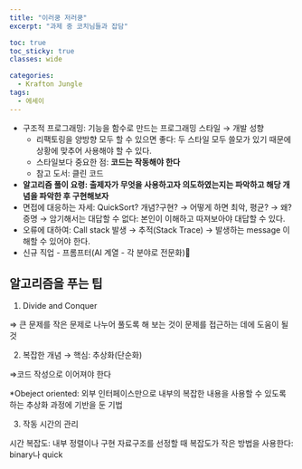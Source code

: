 ```yaml
---
title: "이러쿵 저러쿵"
excerpt: "과제 중 코치님들과 잡담"

toc: true
toc_sticky: true
classes: wide

categories:
  - Krafton Jungle
tags:
  - 에세이
---
```

- 구조적 프로그래밍: 기능을 함수로 만드는 프로그래밍 스타일 → 개발 성향
    - 리팩토링을 양방향 모두 할 수 있으면 좋다: 두 스타일 모두 쓸모가 있기 때문에 상황에 맞추어 사용해야 할 수 있다.
    - 스타일보다 중요한 점: **코드는 작동해야 한다**
    - 참고 도서: 클린 코드
- **알고리즘 풀이 요령: 출제자가 무엇을 사용하고자 의도하였는지는 파악하고 해당 개념을 파악한 후 구현해보자**
- 면접에 대응하는 자세: QuickSort? 개념?구현? → 어떻게 하면 최악, 평균? → 왜? 증명 → 암기해서는 대답할 수 없다: 본인이 이해하고 따져보아야 대답할 수 있다.
- 오류에 대하여: Call stack 발생 → 추적(Stack Trace) → 발생하는 message 이해할 수 있어야 한다.
- 신규 직업 - 프롬프터(AI 계열 - 각 분야로 전문화)💬

## 알고리즘을 푸는 팁

1. Divide and Conquer

⇒  큰 문제를 작은 문제로 나누어 풀도록 해 보는 것이 문제를 접근하는 데에 도움이 될 것

2. 복잡한 개념 → 핵심: 추상화(단순화)

⇒코드 작성으로 이어져야 한다

*Obeject oriented: 외부 인터페이스만으로 내부의 복잡한 내용을 사용할 수 있도록 하는 추상화 과정에 기반을 둔 기법

3. 작동 시간의 관리

시간 복잡도: 내부 정렬이나 구현 자료구조를 선정할 때 복잡도가 작은 방법을 사용한다: binary나 quick